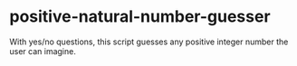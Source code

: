 # positive-natural-number-guesser
With yes/no questions, this script guesses any positive integer number the user can imagine.
